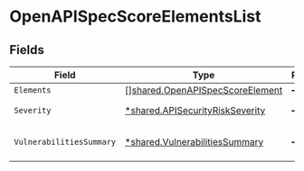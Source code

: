 # OpenAPISpecScoreElementsList


## Fields

| Field                                                                              | Type                                                                               | Required                                                                           | Description                                                                        |
| ---------------------------------------------------------------------------------- | ---------------------------------------------------------------------------------- | ---------------------------------------------------------------------------------- | ---------------------------------------------------------------------------------- |
| `Elements`                                                                         | [][shared.OpenAPISpecScoreElement](../../models/shared/openapispecscoreelement.md) | :heavy_minus_sign:                                                                 | N/A                                                                                |
| `Severity`                                                                         | [*shared.APISecurityRiskSeverity](../../models/shared/apisecurityriskseverity.md)  | :heavy_minus_sign:                                                                 | An `enum`eration.                                                                  |
| `VulnerabilitiesSummary`                                                           | [*shared.VulnerabilitiesSummary](../../models/shared/vulnerabilitiessummary.md)    | :heavy_minus_sign:                                                                 | Vulnerabilities summary by severity                                                |